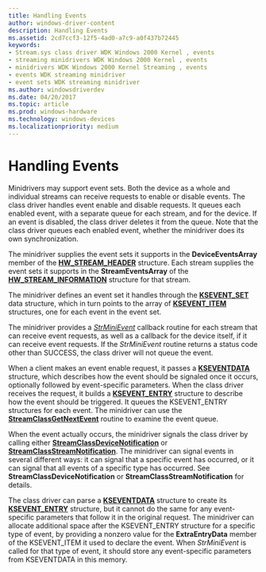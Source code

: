 ```yaml
---
title: Handling Events
author: windows-driver-content
description: Handling Events
ms.assetid: 2cd7ccf3-12f5-4ad0-a7c9-a0f437b72445
keywords:
- Stream.sys class driver WDK Windows 2000 Kernel , events
- streaming minidrivers WDK Windows 2000 Kernel , events
- minidrivers WDK Windows 2000 Kernel Streaming , events
- events WDK streaming minidriver
- event sets WDK streaming minidriver
ms.author: windowsdriverdev
ms.date: 04/20/2017
ms.topic: article
ms.prod: windows-hardware
ms.technology: windows-devices
ms.localizationpriority: medium
---
```


# Handling Events





Minidrivers may support event sets. Both the device as a whole and individual streams can receive requests to enable or disable events. The class driver handles event enable and disable requests. It queues each enabled event, with a separate queue for each stream, and for the device. If an event is disabled, the class driver deletes it from the queue. Note that the class driver queues each enabled event, whether the minidriver does its own synchronization.

The minidriver supplies the event sets it supports in the **DeviceEventsArray** member of the [**HW\_STREAM\_HEADER**](https://msdn.microsoft.com/library/windows/hardware/ff559690) structure. Each stream supplies the event sets it supports in the **StreamEventsArray** of the [**HW\_STREAM\_INFORMATION**](https://msdn.microsoft.com/library/windows/hardware/ff559692) structure for that stream.

The minidriver defines an event set it handles through the [**KSEVENT\_SET**](https://msdn.microsoft.com/library/windows/hardware/ff561867) data structure, which in turn points to the array of [**KSEVENT\_ITEM**](https://msdn.microsoft.com/library/windows/hardware/ff561862) structures, one for each event in the event set.

The minidriver provides a [*StrMiniEvent*](https://msdn.microsoft.com/library/windows/hardware/ff568457) callback routine for each stream that can receive event requests, as well as a callback for the device itself, if it can receive event requests. If the *StrMiniEvent* routine returns a status code other than SUCCESS, the class driver will not queue the event.

When a client makes an event enable request, it passes a [**KSEVENTDATA**](https://msdn.microsoft.com/library/windows/hardware/ff561750) structure, which describes how the event should be signaled once it occurs, optionally followed by event-specific parameters. When the class driver receives the request, it builds a [**KSEVENT\_ENTRY**](https://msdn.microsoft.com/library/windows/hardware/ff561853) structure to describe how the event should be triggered. It queues the KSEVENT\_ENTRY structures for each event. The minidriver can use the [**StreamClassGetNextEvent**](https://msdn.microsoft.com/library/windows/hardware/ff568244) routine to examine the event queue.

When the event actually occurs, the minidriver signals the class driver by calling either [**StreamClassDeviceNotification**](https://msdn.microsoft.com/library/windows/hardware/ff568239) or [**StreamClassStreamNotification**](https://msdn.microsoft.com/library/windows/hardware/ff568266). The minidriver can signal events in several different ways: it can signal that a specific event has occurred, or it can signal that all events of a specific type has occurred. See **StreamClassDeviceNotification** or **StreamClassStreamNotification** for details.

The class driver can parse a [**KSEVENTDATA**](https://msdn.microsoft.com/library/windows/hardware/ff561750) structure to create its [**KSEVENT\_ENTRY**](https://msdn.microsoft.com/library/windows/hardware/ff561853) structure, but it cannot do the same for any event-specific parameters that follow it in the original request. The minidriver can allocate additional space after the KSEVENT\_ENTRY structure for a specific type of event, by providing a nonzero value for the **ExtraEntryData** member of the KSEVENT\_ITEM it used to declare the event. When *StrMiniEvent* is called for that type of event, it should store any event-specific parameters from KSEVENTDATA in this memory.

 

 




